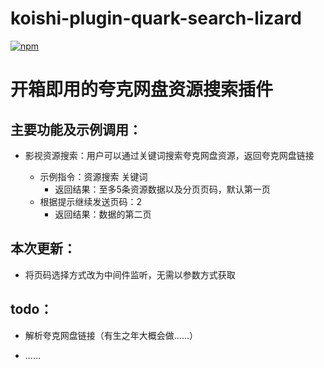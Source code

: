 # koishi-plugin-quark-search-lizard

[![npm](https://img.shields.io/npm/v/koishi-plugin-quark-search-lizard?style=flat-square)](https://www.npmjs.com/package/koishi-plugin-quark-search-lizard)

# 开箱即用的夸克网盘资源搜索插件
## 主要功能及示例调用：
- 影视资源搜索：用户可以通过关键词搜索夸克网盘资源，返回夸克网盘链接

  - 示例指令：资源搜索 关键词
    - 返回结果：至多5条资源数据以及分页页码，默认第一页
  - 根据提示继续发送页码：2
    - 返回结果：数据的第二页
## 本次更新：
- 将页码选择方式改为中间件监听，无需以参数方式获取
## todo：
- 解析夸克网盘链接（有生之年大概会做……）

- ……